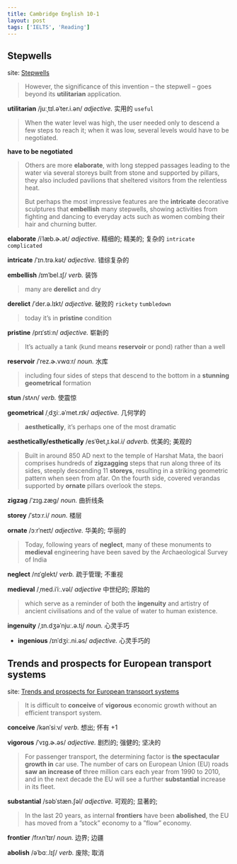 ```yaml
---
title: Cambridge English 10-1
layout: post
tags: ['IELTS', 'Reading']
---
```

## Stepwells

site: [Stepwells](https://mini-ielts.com/414/reading/stepwells)

> However, the significance of this invention – the stepwell – goes beyond its **utilitarian** application.

**utilitarian** /juːˌtɪl.əˈter.i.ən/ *adjective.* 实用的  `useful`

> When the water level was high, the user needed only to descend a few steps to reach it; when it was low, several levels would have to be negotiated.

**have to be negotiated**

> Others are more **elaborate**, with long stepped passages leading to the water via several storeys built from stone and supported by pillars, they also included pavilions that sheltered visitors from the relentless heat.
>
> But perhaps the most impressive features are the **intricate** decorative sculptures that **embellish** many stepwells, showing activities from fighting and dancing to everyday acts such as women combing their hair and churning butter.

**elaborate** /iˈlæb.ɚ.ət/ *adjective.* 精细的; 精美的; 复杂的 `intricate` `complicated`

**intricate** /ˈɪn.trə.kət/ *adjective.* 错综复杂的 

**embellish** /ɪmˈbel.ɪʃ/ *verb.* 装饰

> many are **derelict** and dry

**derelict** /ˈder.ə.lɪkt/ *adjective.* 破败的 `rickety` `tumbledown`

> today it’s in **pristine** condition

**pristine** /prɪˈstiːn/ *adjective.* 崭新的

> It’s actually a tank (kund means **reservoir** or pond) rather than a well

**reservoir** /ˈrez.ɚ.vwɑːr/ *noun.* 水库

> including four sides of steps that descend to the bottom in a **stunning** **geometrical** formation

**stun** /stʌn/ *verb.* 使震惊

**geometrical** /ˌdʒiː.əˈmet.rɪk/ *adjective.* 几何学的

> **aesthetically**, it’s perhaps one of the most dramatic

**aesthetically/esthetically**  /esˈθet̬.ɪ.kəl.i/ *adverb.* 优美的; 美观的

> Built in around 850 AD next to the temple of Harshat Mata, the baori comprises hundreds of **zigzagging** steps that run along three of its sides, steeply descending 11 **storeys**, resulting in a striking geometric pattern when seen from afar. On the fourth side, covered verandas supported by **ornate** pillars overlook the steps.

**zigzag** /ˈzɪɡ.zæɡ/ *noun.* 曲折线条

**storey** /ˈstɔːr.i/ *noun.* 楼层

**ornate** /ɔːrˈneɪt/ *adjective.* 华美的; 华丽的

> Today, following years of **neglect**, many of these monuments to **medieval** engineering have been saved by the Archaeological Survey of India

**neglect** /nɪˈɡlekt/ *verb.* 疏于管理; 不重视

**medieval** /ˌmed.iˈiː.vəl/ *adjective* 中世纪的; 原始的

> which serve as a reminder of both the **ingenuity** and artistry of ancient civilisations and of the value of water to human existence.

**ingenuity** /ˌɪn.dʒəˈnjuː.ə.t̬i/ *noun.* 心灵手巧

- **ingenious** /ɪnˈdʒiː.ni.əs/ *adjective.* 心灵手巧的

## Trends and prospects for European transport systems

site: [Trends and prospects for European transport systems](https://mini-ielts.com/415/reading/trends-and-prospects-for-european-transport-systems)

> It is difficult to **conceive** of **vigorous** economic growth without an efficient transport system.

**conceive** /kənˈsiːv/ *verb.* 想出; 怀有 +1

**vigorous** /ˈvɪɡ.ɚ.əs/ *adjective.* 剧烈的; 强健的; 坚决的

> For passenger transport, the determining factor is **the spectacular growth in** car use. The number of cars on European Union (EU) roads **saw an increase of** three million cars each year from 1990 to 2010, and in the next decade the EU will see a further **substantial** increase in its fleet.

**substantial** /səbˈstæn.ʃəl/ *adjective.* 可观的; 显著的;

> In the last 20 years, as internal **frontiers** have been **abolished**, the EU has moved from a ”stock” economy to a ”flow” economy.

**frontier** /frʌnˈtɪr/ *noun.* 边界; 边疆

**abolish** /əˈbɑː.lɪʃ/ *verb.* 废除; 取消

